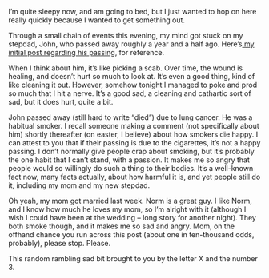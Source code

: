 I’m quite sleepy now, and am going to bed, but I just wanted to hop on here really quickly because I wanted to get something out.

Through a small chain of events this evening, my mind got stuck on my stepdad, John, who passed away roughly a year and a half ago. Here’s[ my initial post regarding his passing][1], for reference.

When I think about him, it’s like picking a scab. Over time, the wound is healing, and doesn’t hurt so much to look at. It’s even a good thing, kind of like cleaning it out. However, somehow tonight I managed to poke and prod so much that I hit a nerve. It’s a good sad, a cleaning and cathartic sort of sad, but it does hurt, quite a bit.

John passed away (still hard to write “died”) due to lung cancer. He was a habitual smoker. I recall someone making a comment (not specifically about him) shortly thereafter (on easter, I believe) about how smokers die happy. I can attest to you that if their passing is due to the cigarettes, it’s not a happy passing. I don’t normally give people crap about smoking, but it’s probably the one habit that I can’t stand, with a passion. It makes me so angry that people would so willingly do such a thing to their bodies. It’s a well-known fact now, many facts actually, about how harmful it is, and yet people still do it, including my mom and my new stepdad.

Oh yeah, my mom got married last week. Norm is a great guy. I like Norm, and I know how much he loves my mom, so I’m alright with it (although I wish I could have been at the wedding – long story for another night). They both smoke though, and it makes me so sad and angry. Mom, on the offhand chance you run across this post (about one in ten-thousand odds, probably), please stop. Please.

This random rambling sad bit brought to you by the letter X and the number 3.

 [1]: http://www.randomthink.net/blog/2003/04/21/a-passing/